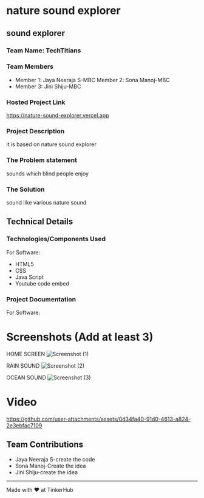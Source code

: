 #  nature sound explorer 


## sound explorer
### Team Name: TechTitians


### Team Members
- Member 1: Jaya Neeraja S-MBC 
  Member 2: Sona Manoj-MBC
- Member 3: Jini Shiju-MBC

### Hosted Project Link
https://nature-sound-explorer.vercel.app

### Project Description
it is based on nature sound explorer 

### The Problem statement
sounds which blind people enjoy

### The Solution
sound like various nature sound

## Technical Details
### Technologies/Components Used
For Software:
- HTML5
- CSS
- Java Script
- Youtube code embed

### Project Documentation
For Software:

# Screenshots (Add at least 3)
HOME SCREEN
![Screenshot (1)](https://github.com/user-attachments/assets/2eab547b-e501-4a89-ae33-47a52070b9d4)

RAIN SOUND 
![Screenshot (2)](https://github.com/user-attachments/assets/6a726e53-ba51-47ec-8beb-5a7dc6ed8c6c)

OCEAN SOUND
![Screenshot (3)](https://github.com/user-attachments/assets/b6b07d75-48f0-4ca1-891d-c575a6a239b6)


# Video

https://github.com/user-attachments/assets/0d34fa40-91d0-4613-a824-2e3ebfac7109


## Team Contributions
- Jaya Neeraja S-create the code
- Sona Manoj-Create the idea
- Jini Shiju-create the idea

---
Made with ❤️ at TinkerHub
